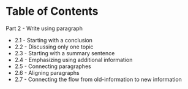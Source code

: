 # Table of Contents


Part 2 - Write using paragraph
* 2.1 - Starting with a conclusion
* 2.2 - Discussing only one topic
* 2.3 - Starting with a summary sentence
* 2.4 - Emphasizing using additional information
* 2.5 - Connecting paragraphes
* 2.6 - Aligning paragraphs
* 2.7 - Connecting the flow from old-information to new information

